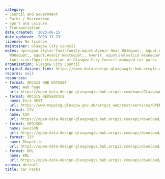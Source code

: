 ```yaml
---
category:
- Council and Government
- Parks / Recreation
- Sport and Leisure
- Transportation
date_created: '2023-06-15'
date_updated: '2023-11-23'
license: No licence
maintainer: Glasgow City Council
notes: <p><span style='font-family:&quot;Avenir Next W01&quot;, &quot;Avenir Next
  W00&quot;, &quot;Avenir Next&quot;, Avenir, &quot;Helvetica Neue&quot;, sans-serif;
  font-size:16px;'>Location of Glasgow City Council-managed car parks in Glasgow.</span></p>
organization: Glasgow City Council
original_dataset_link: https://open-data-design-glasgowgis.hub.arcgis.com/maps/GlasgowGIS::car-parks-1
records: null
resources:
- format: ARCGIS HUB DATASET
  name: Web Page
  url: https://open-data-design-glasgowgis.hub.arcgis.com/maps/GlasgowGIS::car-parks-1
- format: ARCGIS GEOSERVICE
  name: Esri REST
  url: https://www.mapping.glasgow.gov.uk/arcgis_web/rest/services/OPEN_DATA/Car_Parks/MapServer/0
- format: CSV
  name: CSV
  url: https://open-data-design-glasgowgis.hub.arcgis.com/api/download/v1/items/6ce0617d7f574be4a2df861e1faf7e96/csv?layers=0
- format: GEOJSON
  name: GeoJSON
  url: https://open-data-design-glasgowgis.hub.arcgis.com/api/download/v1/items/6ce0617d7f574be4a2df861e1faf7e96/geojson?layers=0
- format: ZIP
  name: Shapefile
  url: https://open-data-design-glasgowgis.hub.arcgis.com/api/download/v1/items/6ce0617d7f574be4a2df861e1faf7e96/shapefile?layers=0
- format: KML
  name: KML
  url: https://open-data-design-glasgowgis.hub.arcgis.com/api/download/v1/items/6ce0617d7f574be4a2df861e1faf7e96/kml?layers=0
schema: default
title: Car Parks
---
```

